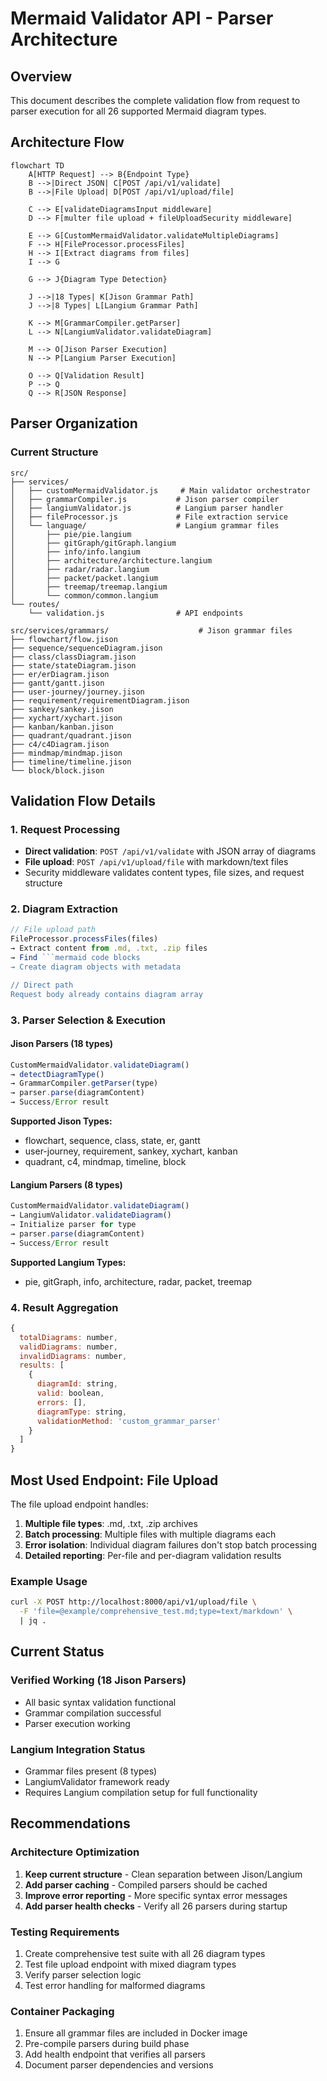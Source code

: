# Mermaid Validator API - Parser Architecture

## Overview

This document describes the complete validation flow from request to parser execution for all 26 supported Mermaid diagram types.

## Architecture Flow

```mermaid
flowchart TD
    A[HTTP Request] --> B{Endpoint Type}
    B -->|Direct JSON| C[POST /api/v1/validate]
    B -->|File Upload| D[POST /api/v1/upload/file]
    
    C --> E[validateDiagramsInput middleware]
    D --> F[multer file upload + fileUploadSecurity middleware]
    
    E --> G[CustomMermaidValidator.validateMultipleDiagrams]
    F --> H[FileProcessor.processFiles]
    H --> I[Extract diagrams from files]
    I --> G
    
    G --> J{Diagram Type Detection}
    
    J -->|18 Types| K[Jison Grammar Path]
    J -->|8 Types| L[Langium Grammar Path]
    
    K --> M[GrammarCompiler.getParser]
    L --> N[LangiumValidator.validateDiagram]
    
    M --> O[Jison Parser Execution]
    N --> P[Langium Parser Execution]
    
    O --> Q[Validation Result]
    P --> Q
    Q --> R[JSON Response]
```

## Parser Organization

### Current Structure
```
src/
├── services/
│   ├── customMermaidValidator.js     # Main validator orchestrator
│   ├── grammarCompiler.js           # Jison parser compiler
│   ├── langiumValidator.js          # Langium parser handler
│   ├── fileProcessor.js             # File extraction service
│   └── language/                    # Langium grammar files
│       ├── pie/pie.langium
│       ├── gitGraph/gitGraph.langium
│       ├── info/info.langium
│       ├── architecture/architecture.langium
│       ├── radar/radar.langium
│       ├── packet/packet.langium
│       ├── treemap/treemap.langium
│       └── common/common.langium
└── routes/
    └── validation.js                # API endpoints
    
src/services/grammars/                    # Jison grammar files
├── flowchart/flow.jison
├── sequence/sequenceDiagram.jison
├── class/classDiagram.jison
├── state/stateDiagram.jison
├── er/erDiagram.jison
├── gantt/gantt.jison
├── user-journey/journey.jison
├── requirement/requirementDiagram.jison
├── sankey/sankey.jison
├── xychart/xychart.jison
├── kanban/kanban.jison
├── quadrant/quadrant.jison
├── c4/c4Diagram.jison
├── mindmap/mindmap.jison
├── timeline/timeline.jison
└── block/block.jison
```

## Validation Flow Details

### 1. Request Processing
- **Direct validation**: `POST /api/v1/validate` with JSON array of diagrams
- **File upload**: `POST /api/v1/upload/file` with markdown/text files
- Security middleware validates content types, file sizes, and request structure

### 2. Diagram Extraction
```javascript
// File upload path
FileProcessor.processFiles(files)
→ Extract content from .md, .txt, .zip files
→ Find ```mermaid code blocks
→ Create diagram objects with metadata

// Direct path
Request body already contains diagram array
```

### 3. Parser Selection & Execution

#### Jison Parsers (18 types)
```javascript
CustomMermaidValidator.validateDiagram()
→ detectDiagramType()
→ GrammarCompiler.getParser(type)
→ parser.parse(diagramContent)
→ Success/Error result
```

**Supported Jison Types:**
- flowchart, sequence, class, state, er, gantt
- user-journey, requirement, sankey, xychart, kanban
- quadrant, c4, mindmap, timeline, block

#### Langium Parsers (8 types)
```javascript
CustomMermaidValidator.validateDiagram()
→ LangiumValidator.validateDiagram()
→ Initialize parser for type
→ parser.parse(diagramContent)
→ Success/Error result
```

**Supported Langium Types:**
- pie, gitGraph, info, architecture, radar, packet, treemap

### 4. Result Aggregation
```javascript
{
  totalDiagrams: number,
  validDiagrams: number,
  invalidDiagrams: number,
  results: [
    {
      diagramId: string,
      valid: boolean,
      errors: [],
      diagramType: string,
      validationMethod: 'custom_grammar_parser'
    }
  ]
}
```

## Most Used Endpoint: File Upload

The file upload endpoint handles:
1. **Multiple file types**: .md, .txt, .zip archives
2. **Batch processing**: Multiple files with multiple diagrams each
3. **Error isolation**: Individual diagram failures don't stop batch processing
4. **Detailed reporting**: Per-file and per-diagram validation results

### Example Usage
```bash
curl -X POST http://localhost:8000/api/v1/upload/file \
  -F 'file=@example/comprehensive_test.md;type=text/markdown' \
  | jq .
```

## Current Status

### Verified Working (18 Jison Parsers)
- All basic syntax validation functional
- Grammar compilation successful
- Parser execution working

### Langium Integration Status
- Grammar files present (8 types)
- LangiumValidator framework ready
- Requires Langium compilation setup for full functionality

## Recommendations

### Architecture Optimization
1. **Keep current structure** - Clean separation between Jison/Langium
2. **Add parser caching** - Compiled parsers should be cached
3. **Improve error reporting** - More specific syntax error messages
4. **Add parser health checks** - Verify all 26 parsers during startup

### Testing Requirements
1. Create comprehensive test suite with all 26 diagram types
2. Test file upload endpoint with mixed diagram types
3. Verify parser selection logic
4. Test error handling for malformed diagrams

### Container Packaging
1. Ensure all grammar files are included in Docker image
2. Pre-compile parsers during build phase
3. Add health endpoint that verifies all parsers
4. Document parser dependencies and versions
